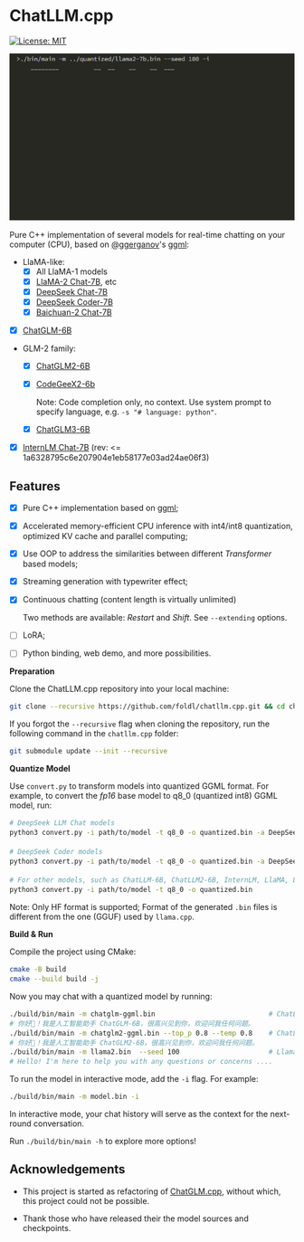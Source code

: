 # ChatLLM.cpp

[![License: MIT](https://img.shields.io/badge/license-MIT-blue)](LICENSE)

![](./images/demo.gif)

Pure C++ implementation of several models for real-time chatting on your computer (CPU),
based on [@ggerganov](https://github.com/ggerganov)'s [ggml](https://github.com/ggerganov/ggml):

* LlaMA-like:
    * [x] All LlaMA-1 models
    * [x] [LlaMA-2 Chat-7B](https://huggingface.co/meta-llama/Llama-2-7b-chat-hf), etc
    * [x] [DeepSeek Chat-7B](https://huggingface.co/deepseek-ai/deepseek-llm-7b-chat)
    * [x] [DeepSeek Coder-7B](https://huggingface.co/deepseek-ai/deepseek-coder-6.7b-instruct)
    * [x] [Baichuan-2 Chat-7B](https://huggingface.co/baichuan-inc/Baichuan2-7B-Chat)

* [x] [ChatGLM-6B](https://huggingface.co/THUDM/chatglm-6b)

* GLM-2 family:
    * [x] [ChatGLM2-6B](https://huggingface.co/THUDM/chatglm2-6b)
    * [x] [CodeGeeX2-6b](https://huggingface.co/THUDM/codegeex2-6b)

        Note: Code completion only, no context. Use system prompt to specify language, e.g. `-s "# language: python"`.

    * [x] [ChatGLM3-6B](https://huggingface.co/THUDM/chatglm3-6b)
* [x] [InternLM Chat-7B](https://huggingface.co/internlm/internlm-chat-7b) (rev: <= 1a6328795c6e207904e1eb58177e03ad24ae06f3)

## Features

* [x] Pure C++ implementation based on [ggml](https://github.com/ggerganov/ggml);
* [x] Accelerated memory-efficient CPU inference with int4/int8 quantization, optimized KV cache and parallel computing;
* [x] Use OOP to address the similarities between different _Transformer_ based models;
* [x] Streaming generation with typewriter effect;
* [x] Continuous chatting (content length is virtually unlimited)

    Two methods are available: _Restart_ and _Shift_. See `--extending` options.

* [ ] LoRA;
* [ ] Python binding, web demo, and more possibilities.

**Preparation**

Clone the ChatLLM.cpp repository into your local machine:

```sh
git clone --recursive https://github.com/foldl/chatllm.cpp.git && cd chatllm.cpp
```

If you forgot the `--recursive` flag when cloning the repository, run the following command in the `chatllm.cpp` folder:

```sh
git submodule update --init --recursive
```

**Quantize Model**

Use `convert.py` to transform models into quantized GGML format. For example, to convert the _fp16_ base model to q8_0 (quantized int8) GGML model, run:

```sh
# DeepSeek LLM Chat models
python3 convert.py -i path/to/model -t q8_0 -o quantized.bin -a DeepSeek

# DeepSeek Coder models
python3 convert.py -i path/to/model -t q8_0 -o quantized.bin -a DeepSeekCoder

# For other models, such as ChatLLM-6B, ChatLLM2-6B, InternLM, LlaMA, LlaMA-2, Baichuan-2, etc
python3 convert.py -i path/to/model -t q8_0 -o quantized.bin
```

Note: Only HF format is supported; Format of the generated `.bin` files is different from the one (GGUF) used by `llama.cpp`.

**Build & Run**

Compile the project using CMake:

```sh
cmake -B build
cmake --build build -j
```

Now you may chat with a quantized model by running:

```sh
./build/bin/main -m chatglm-ggml.bin                            # ChatLLM-6B
# 你好👋！我是人工智能助手 ChatGLM-6B，很高兴见到你，欢迎问我任何问题。
./build/bin/main -m chatglm2-ggml.bin --top_p 0.8 --temp 0.8    # ChatLLM2-6B
# 你好👋！我是人工智能助手 ChatGLM2-6B，很高兴见到你，欢迎问我任何问题。
./build/bin/main -m llama2.bin  --seed 100                      # Llama-2-Chat-7B
# Hello! I'm here to help you with any questions or concerns ....
```

To run the model in interactive mode, add the `-i` flag. For example:

```sh
./build/bin/main -m model.bin -i
```

In interactive mode, your chat history will serve as the context for the next-round conversation.

Run `./build/bin/main -h` to explore more options!

## Acknowledgements

* This project is started as refactoring of [ChatGLM.cpp](https://github.com/li-plus/chatglm.cpp), without which, this project could not be possible.

* Thank those who have released their the model sources and checkpoints.
